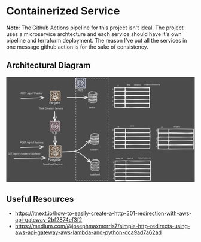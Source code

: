 # Containerized Service

**Note**: The Github Actions pipeline for this project isn't ideal. The project uses a microservice archtecture and each service should have it's own pipeline and terraform deployment. The reason I've put all the services in one message github action is for the sake of consistency.

##  Architectural Diagram

![Architecture Diagram](docs/task-monkey.excalidraw.svg)

## Useful Resources
- https://itnext.io/how-to-easily-create-a-http-301-redirection-with-aws-api-gateway-2bf2874ef3f2
- https://medium.com/@josephmaxmorris7/simple-http-redirects-using-aws-api-gateway-aws-lambda-and-python-dca9ad7a62ad

